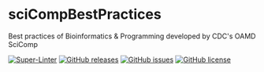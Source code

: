 # sciCompBestPractices
Best practices of Bioinformatics &amp; Programming developed by CDC's OAMD SciComp

[![Super-Linter](https://github.com/slsevilla/sciCompBestPractices/actions/workflows/linter/badge.svg)](https://github.com/marketplace/actions/super-linter) [![GitHub releases](https://img.shields.io/github/release/slsevilla/sciCompBestPractices)](https://github.com/slsevilla/sciCompBestPractices/releases)  [![GitHub issues](https://img.shields.io/github/issues/slsevilla/sciCompBestPractices)](https://github.com/slsevilla/sciCompBestPractices/issues) [![GitHub license](https://img.shields.io/github/license/slsevilla/sciCompBestPractices)](https://github.com/slsevilla/sciCompBestPractices/blob/master/LICENSE)  
